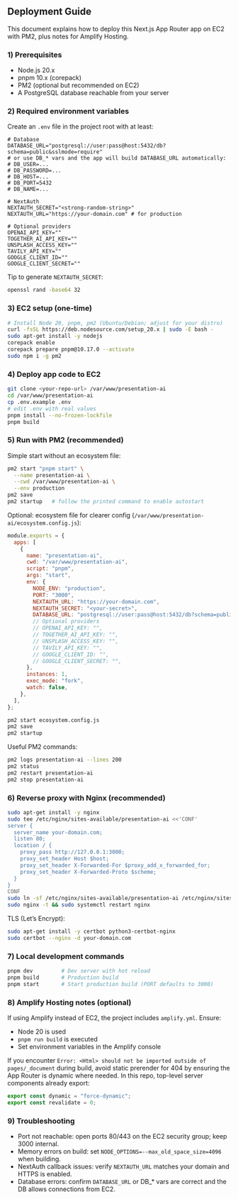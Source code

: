 ## Deployment Guide

This document explains how to deploy this Next.js App Router app on EC2 with PM2, plus notes for Amplify Hosting.

### 1) Prerequisites
- Node.js 20.x
- pnpm 10.x (corepack)
- PM2 (optional but recommended on EC2)
- A PostgreSQL database reachable from your server

### 2) Required environment variables
Create an `.env` file in the project root with at least:

```env
# Database
DATABASE_URL="postgresql://user:pass@host:5432/db?schema=public&sslmode=require"
# or use DB_* vars and the app will build DATABASE_URL automatically:
# DB_USER=...
# DB_PASSWORD=...
# DB_HOST=...
# DB_PORT=5432
# DB_NAME=...

# NextAuth
NEXTAUTH_SECRET="<strong-random-string>"
NEXTAUTH_URL="https://your-domain.com" # for production

# Optional providers
OPENAI_API_KEY=""
TOGETHER_AI_API_KEY=""
UNSPLASH_ACCESS_KEY=""
TAVILY_API_KEY=""
GOOGLE_CLIENT_ID=""
GOOGLE_CLIENT_SECRET=""
```

Tip to generate `NEXTAUTH_SECRET`:
```bash
openssl rand -base64 32
```

### 3) EC2 setup (one-time)
```bash
# Install Node 20, pnpm, pm2 (Ubuntu/Debian; adjust for your distro)
curl -fsSL https://deb.nodesource.com/setup_20.x | sudo -E bash -
sudo apt-get install -y nodejs
corepack enable
corepack prepare pnpm@10.17.0 --activate
sudo npm i -g pm2
```

### 4) Deploy app code to EC2
```bash
git clone <your-repo-url> /var/www/presentation-ai
cd /var/www/presentation-ai
cp .env.example .env
# edit .env with real values
pnpm install --no-frozen-lockfile
pnpm build
```

### 5) Run with PM2 (recommended)
Simple start without an ecosystem file:
```bash
pm2 start "pnpm start" \
  --name presentation-ai \
  --cwd /var/www/presentation-ai \
  --env production
pm2 save
pm2 startup   # follow the printed command to enable autostart
```

Optional: ecosystem file for clearer config (`/var/www/presentation-ai/ecosystem.config.js`):
```js
module.exports = {
  apps: [
    {
      name: "presentation-ai",
      cwd: "/var/www/presentation-ai",
      script: "pnpm",
      args: "start",
      env: {
        NODE_ENV: "production",
        PORT: "3000",
        NEXTAUTH_URL: "https://your-domain.com",
        NEXTAUTH_SECRET: "<your-secret>",
        DATABASE_URL: "postgresql://user:pass@host:5432/db?schema=public&sslmode=require",
        // Optional providers
        // OPENAI_API_KEY: "",
        // TOGETHER_AI_API_KEY: "",
        // UNSPLASH_ACCESS_KEY: "",
        // TAVILY_API_KEY: "",
        // GOOGLE_CLIENT_ID: "",
        // GOOGLE_CLIENT_SECRET: "",
      },
      instances: 1,
      exec_mode: "fork",
      watch: false,
    },
  ],
};
```
```bash
pm2 start ecosystem.config.js
pm2 save
pm2 startup
```

Useful PM2 commands:
```bash
pm2 logs presentation-ai --lines 200
pm2 status
pm2 restart presentation-ai
pm2 stop presentation-ai
```

### 6) Reverse proxy with Nginx (recommended)
```bash
sudo apt-get install -y nginx
sudo tee /etc/nginx/sites-available/presentation-ai <<'CONF'
server {
  server_name your-domain.com;
  listen 80;
  location / {
    proxy_pass http://127.0.0.1:3000;
    proxy_set_header Host $host;
    proxy_set_header X-Forwarded-For $proxy_add_x_forwarded_for;
    proxy_set_header X-Forwarded-Proto $scheme;
  }
}
CONF
sudo ln -sf /etc/nginx/sites-available/presentation-ai /etc/nginx/sites-enabled/presentation-ai
sudo nginx -t && sudo systemctl restart nginx
```

TLS (Let’s Encrypt):
```bash
sudo apt-get install -y certbot python3-certbot-nginx
sudo certbot --nginx -d your-domain.com
```

### 7) Local development commands
```bash
pnpm dev         # Dev server with hot reload
pnpm build       # Production build
pnpm start       # Start production build (PORT defaults to 3000)
```

### 8) Amplify Hosting notes (optional)
If using Amplify instead of EC2, the project includes `amplify.yml`. Ensure:
- Node 20 is used
- `pnpm run build` is executed
- Set environment variables in the Amplify console

If you encounter `Error: <Html> should not be imported outside of pages/_document` during build, avoid static prerender for 404 by ensuring the App Router is dynamic where needed. In this repo, top-level server components already export:

```ts
export const dynamic = "force-dynamic";
export const revalidate = 0;
```

### 9) Troubleshooting
- Port not reachable: open ports 80/443 on the EC2 security group; keep 3000 internal.
- Memory errors on build: set `NODE_OPTIONS=--max_old_space_size=4096` when building.
- NextAuth callback issues: verify `NEXTAUTH_URL` matches your domain and HTTPS is enabled.
- Database errors: confirm `DATABASE_URL` or DB_* vars are correct and the DB allows connections from EC2.


